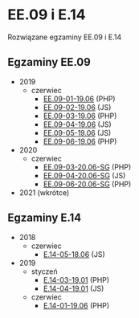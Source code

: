 # EE.09 i E.14
Rozwiązane egzaminy EE.09 i E.14

## Egzaminy EE.09
* 2019
	* czerwiec
		* [EE.09-01-19.06](egzaminy/ee.09/2019/czerwiec/EE.09-01-19.06/) (PHP)
		* [EE.09-02-19.06](egzaminy/ee.09/2019/czerwiec/EE.09-02-19.06/) (JS)
		* [EE.09-03-19.06](egzaminy/ee.09/2019/czerwiec/EE.09-03-19.06/) (PHP)
		* [EE.09-04-19.06](egzaminy/ee.09/2019/czerwiec/EE.09-04-19.06/) (JS)
		* [EE.09-05-19.06](egzaminy/ee.09/2019/czerwiec/EE.09-05-19.06/) (JS)
		* [EE.09-06-19.06](egzaminy/ee.09/2019/czerwiec/EE.09-06-19.06/) (PHP)
* 2020
	* czerwiec
		* [EE.09-03-20.06-SG](egzaminy/ee.09/2020/czerwiec/EE.09-03-20.06-SG/) (PHP)
		* [EE.09-04-20.06-SG](egzaminy/ee.09/2020/czerwiec/EE.09-04-20.06-SG/) (JS)
		* [EE.09-06-20.06-SG](egzaminy/ee.09/2020/czerwiec/EE.09-06-20.06-SG/) (PHP)
* 2021 (wkrótce)

## Egzaminy E.14
* 2018
	* czerwiec
		* [E.14-05-18.06](egzaminy/e.14/2018/czerwiec/E.14-05-18.06/) (JS)
* 2019
	* styczeń
		* [E.14-03-19.01](egzaminy/e.14/2019/styczeń/E.14-03-19.01/) (PHP)
		* [E.14-04-19.01](egzaminy/e.14/2019/styczeń/E.14-04-19.01/) (JS)
	* czerwiec
		* [E.14-01-19.06](egzaminy/e.14/2019/czerwiec/E.14-01-19.06/) (PHP)